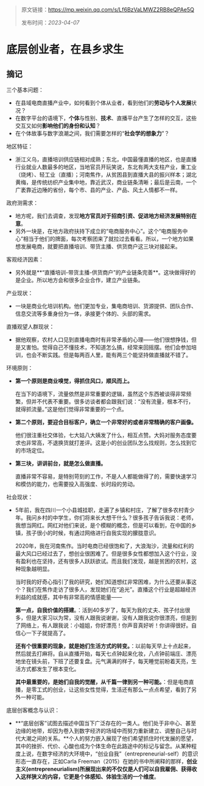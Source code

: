 > 原文链接：https://mp.weixin.qq.com/s/Lf6BzVaLMWZ2RB8eQPAe5Q
>
> 发布时间：*2023-04-07*

# 底层创业者，在县乡求生

## 摘记

三个基本问题：

- 在县域电商直播产业中，如何看到个体从业者，看到他们的**劳动与个人发展**状况？
- 在数字平台的语境下，**个体**与性别、**技术**、直播平台产生了怎样的交互，这些交互又如何**影响他们的身份和认知**？
- 在个体故事与数字浪潮之间，我们需要怎样的“**社会学的想象力**”？

地区特征：

- 浙江义乌，直播培训供应链相对成熟；东北，中国最懂直播的地区，也是直播行业就业人数最多的地区，当地官员开玩笑说，东北有两大支柱产业，重工业（烧烤）、轻工业（直播）；河南焦作，从贫困县到直播大县的振兴样本；湖北黄梅，是传统纺织产业集中地，靠近武汉，商业链条清晰；最后是云南，一个广袤靠近边陲的省份，每个市、县的产业、产品、风土人情都不一样。

政府测需求：

- 地方呢，我们去调查，发现**地方官员对于招商引资、促进地方经济发展特别在意**。
- 另外一块是，在地方政府扶持下成立的“电商服务中心”。这个“电商服务中心”相当于他们的牌面，每次考察团来了就拉过去看看。所以，一个地方如果想发展电商，就要把直播培训、带货主播、供货商户这三块对接起来。

客观经济因素：

- 另外就是**“直播培训-带货主播-供货商户”的产业链条完善**。这块做得好的是企业。所以地方会和很多企业合作，建立产业链条。

产业现状：

- 一块是商业化培训机构。他们更加专业，集电商培训、货源提供、团队合作、信息交流等多重身份为一体，承接更个体的、头部的需求。

直播观望人群现状：

- 据他观察，农村人口见到直播电商时有非常矛盾的心理——他们很想挣钱，但是又害怕。觉得自己不懂技术，不知道怎么搞，经常来回摇摆。他们会参加培训，也会不断实践。但是每两百人里，能有两三个能坚持做直播就不错了。

环境原则：

- **第一个原则是商业嗅觉，得抓住风口，顺风而上。**

  在当下的语境下，流量依然是非常重要的逻辑，虽然这个东西被谈得非常频繁，但并不代表不重要。很多访谈者都会跟我们说：“没有流量，根本不行，就得抓流量。”这是他们觉得非常重要的一个点。

- **第二个原则，要迎合目标客户，确立一个非常好的或者非常精确的客户画像。**

  他们很注重社交体验，七大姑八大姨发了什么，相互点赞。大妈对服务态度要求也非常高，不退换货就打差评。这是小的创业团队怎么找规则，怎么找到它的市场定位。

- **第三块，讲讲前台，就是怎么做直播。**

  直播非常不容易，是特别苛刻的工作，不是人人都能做得了的，需要快速学习和模仿的能力，也需要投入高强度、长时段的劳动。

社会现状：

- 5年前，我在四川一个小县城挂职，走遍了乡镇和村庄，了解了很多农村青少年。我问乡村的中学生，你们将来长大想干什么？很多孩子告诉我说：老师，我想当网红。网红对他们来说，是个模糊的概念，但是可以看到，在中国的乡镇，孩子很小的时候，有通过网络进行自我实现的朦胧意识。

  2020年，我在河南焦作。当时电商已经很饱和了，大浪淘沙，流量和红利的最大风口已经过去了，想创业很困难了。但是很多女性都想加入这个行业，没有盈利也在坚持，还有很多人跃跃欲试。而且我们发现，越是贫困的农村，这种现象越明显。

  当时我的好奇心指引了我的研究，她们知道想红非常困难，为什么还要从事这个？我们在焦作走访了很多人，发现她们在“追光”。直播这个行业是超越经济利益的成就感，其中有非常高的情感能量——

  **第一点，自我价值的搭建**。：活到40多岁了，每天为我的丈夫、孩子付出很多，但是大家习以为常，没有人跟我说谢谢，没有人跟我说你很漂亮，但是到了网络上，有人跟我说：小姐姐，你好漂亮！你声音真好听！你讲得很好。自信心一下子就提高了。

  **还有个很重要的现象，就是她们生活方式的转变。**：以前每天早上十点起来，然后就去打麻将。自从直播开始，每天七点钟起来化妆，八点钟前端庄、漂亮地坐在镜头前，下班了还要复盘。元气满满的样子，每天睡觉前盼着天亮，生活方式都发生了根本变化。

  **其中最重要的，是她们自我的觉醒，从千篇一律到另一种可能。**：但是电商直播，是零工式的创业，让这些女性觉得，生活还有那么一点点希望，看到了另外一种可能。

底层创客概念与认识：

- **“底层创客”试图去描述中国当下广泛存在的一类人。他们处于非中心、甚至边缘的地带，却因为卷入到数字经济的场域中而努力重新建立、调整自己与时代大潮之间的关系。**个人的努力嵌入展现了他们希望抓住时代发展的愿望，其中的挫折、代价、心酸也成为个体生命在此路途中的标记与留念。从某种程度上说，在数字经济的大环境中，“创业自我”（entrepreneurial-self）的意识形态一直存在，正如Carla Freeman（2015）在她的书中所阐释的那样，**创业主义(entrepreneurialism)所展现出来的不仅仅是人们可以自我雇佣、获得收入这样狭义的内容，它更是个体感知、体验生活的一个维度**。

